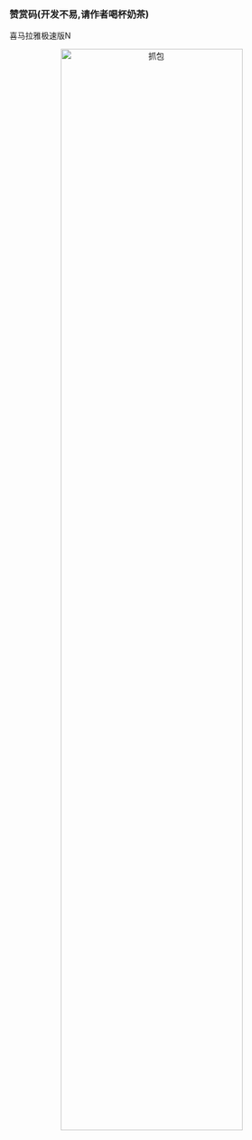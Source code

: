 ### 赞赏码(开发不易,请作者喝杯奶茶)
喜马拉雅极速版N 
<p align="center">
  <img src="thanks.jpg" alt="抓包" width='80%' height='70%'/>
